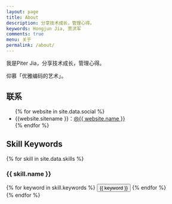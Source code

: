 ```yaml
---
layout: page
title: About
description: 分享技术成长，管理心得。
keywords: Hongjun Jia, 贾洪军
comments: true
menu: 关于
permalink: /about/
---
```


我是Piter Jia，分享技术成长，管理心得。

仰慕「优雅编码的艺术」。


## 联系

<ul>
{% for website in site.data.social %}
<li>{{website.sitename }}：<a href="{{ website.url }}" target="_blank">@{{ website.name }}</a></li>
{% endfor %}
</ul>


## Skill Keywords

{% for skill in site.data.skills %}
### {{ skill.name }}
<div class="btn-inline">
{% for keyword in skill.keywords %}
<button class="btn btn-outline" type="button">{{ keyword }}</button>
{% endfor %}
</div>
{% endfor %}
